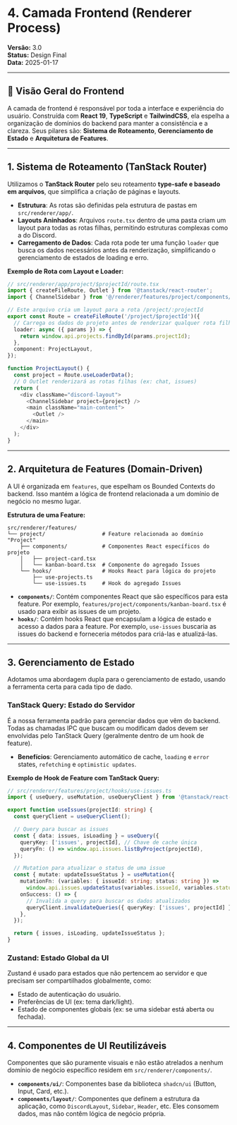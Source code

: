 # 4. Camada Frontend (Renderer Process)

**Versão:** 3.0  
**Status:** Design Final  
**Data:** 2025-01-17  

---

## 🎯 Visão Geral do Frontend

A camada de frontend é responsável por toda a interface e experiência do usuário. Construída com **React 19**, **TypeScript** e **TailwindCSS**, ela espelha a organização de domínios do backend para manter a consistência e a clareza. Seus pilares são: **Sistema de Roteamento**, **Gerenciamento de Estado** e **Arquitetura de Features**.

---

## 1. Sistema de Roteamento (TanStack Router)

Utilizamos o **TanStack Router** pelo seu roteamento **type-safe e baseado em arquivos**, que simplifica a criação de páginas e layouts.

-   **Estrutura**: As rotas são definidas pela estrutura de pastas em `src/renderer/app/`.
-   **Layouts Aninhados**: Arquivos `route.tsx` dentro de uma pasta criam um layout para todas as rotas filhas, permitindo estruturas complexas como a do Discord.
-   **Carregamento de Dados**: Cada rota pode ter uma função `loader` que busca os dados necessários antes da renderização, simplificando o gerenciamento de estados de loading e erro.

**Exemplo de Rota com Layout e Loader:**

```typescript
// src/renderer/app/project/$projectId/route.tsx
import { createFileRoute, Outlet } from '@tanstack/react-router';
import { ChannelSidebar } from '@/renderer/features/project/components/channel-sidebar';

// Este arquivo cria um layout para a rota /project/:projectId
export const Route = createFileRoute('/project/$projectId')({
  // Carrega os dados do projeto antes de renderizar qualquer rota filha
  loader: async ({ params }) => {
    return window.api.projects.findById(params.projectId);
  },
  component: ProjectLayout,
});

function ProjectLayout() {
  const project = Route.useLoaderData();
  // O Outlet renderizará as rotas filhas (ex: chat, issues)
  return (
    <div className="discord-layout">
      <ChannelSidebar project={project} />
      <main className="main-content">
        <Outlet />
      </main>
    </div>
  );
}
```

---

## 2. Arquitetura de Features (Domain-Driven)

A UI é organizada em `features`, que espelham os Bounded Contexts do backend. Isso mantém a lógica de frontend relacionada a um domínio de negócio no mesmo lugar.

**Estrutura de uma Feature:**

```
src/renderer/features/
└── project/                  # Feature relacionada ao domínio "Project"
    ├── components/           # Componentes React específicos do projeto
    │   ├── project-card.tsx
    │   └── kanban-board.tsx  # Componente do agregado Issues
    └── hooks/                # Hooks React para lógica do projeto
        ├── use-projects.ts
        └── use-issues.ts     # Hook do agregado Issues
```

-   **`components/`**: Contém componentes React que são específicos para esta feature. Por exemplo, `features/project/components/kanban-board.tsx` é usado para exibir as issues de um projeto.
-   **`hooks/`**: Contém hooks React que encapsulam a lógica de estado e acesso a dados para a feature. Por exemplo, `use-issues` buscaria as issues do backend e forneceria métodos para criá-las e atualizá-las.

---

## 3. Gerenciamento de Estado

Adotamos uma abordagem dupla para o gerenciamento de estado, usando a ferramenta certa para cada tipo de dado.

### TanStack Query: Estado do Servidor

É a nossa ferramenta padrão para gerenciar dados que vêm do backend. Todas as chamadas IPC que buscam ou modificam dados devem ser envolvidas pelo TanStack Query (geralmente dentro de um hook de feature).

-   **Benefícios**: Gerenciamento automático de cache, `loading` e `error` states, `refetching` e `optimistic updates`.

**Exemplo de Hook de Feature com TanStack Query:**

```typescript
// src/renderer/features/project/hooks/use-issues.ts
import { useQuery, useMutation, useQueryClient } from '@tanstack/react-query';

export function useIssues(projectId: string) {
  const queryClient = useQueryClient();

  // Query para buscar as issues
  const { data: issues, isLoading } = useQuery({
    queryKey: ['issues', projectId], // Chave de cache única
    queryFn: () => window.api.issues.listByProject(projectId),
  });

  // Mutation para atualizar o status de uma issue
  const { mutate: updateIssueStatus } = useMutation({
    mutationFn: (variables: { issueId: string; status: string }) =>
      window.api.issues.updateStatus(variables.issueId, variables.status),
    onSuccess: () => {
      // Invalida a query para buscar os dados atualizados
      queryClient.invalidateQueries({ queryKey: ['issues', projectId] });
    },
  });

  return { issues, isLoading, updateIssueStatus };
}
```

### Zustand: Estado Global da UI

Zustand é usado para estados que não pertencem ao servidor e que precisam ser compartilhados globalmente, como:

-   Estado de autenticação do usuário.
-   Preferências de UI (ex: tema dark/light).
-   Estado de componentes globais (ex: se uma sidebar está aberta ou fechada).

---

## 4. Componentes de UI Reutilizáveis

Componentes que são puramente visuais e não estão atrelados a nenhum domínio de negócio específico residem em `src/renderer/components/`.

-   **`components/ui/`**: Componentes base da biblioteca `shadcn/ui` (Button, Input, Card, etc.).
-   **`components/layout/`**: Componentes que definem a estrutura da aplicação, como `DiscordLayout`, `Sidebar`, `Header`, etc. Eles consomem dados, mas não contêm lógica de negócio própria.